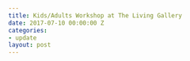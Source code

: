 ```yaml
---
title: Kids/Adults Workshop at The Living Gallery
date: 2017-07-10 00:00:00 Z
categories:
- update
layout: post
---
```

